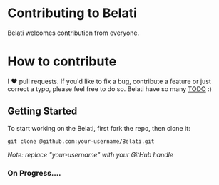 # Contributing to Belati

Belati welcomes contribution from everyone.

# How to contribute

I ❤️ pull requests. If you'd like to fix a bug, contribute a feature or just correct a typo, please feel free to do so. Belati have so many [TODO](https://github.com/aancw/Belati/issues/12) :)

## Getting Started

To start working on the Belati, first fork the repo, then clone it:

```
git clone @github.com:your-username/Belati.git
```

*Note: replace "your-username" with your GitHub handle*


### On Progress....